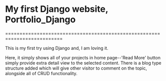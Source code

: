 # My first Django website, Portfolio_Django

==========================================================================

This is my first try using Django and, I am loving it. 

Here, it simply shows all of your projects in home page--'Read More' button simply provide extra detail view to the
selected content. There is a blog type structure added which will give other visitor to comment on the topic, alongside all of CRUD
functionality.
